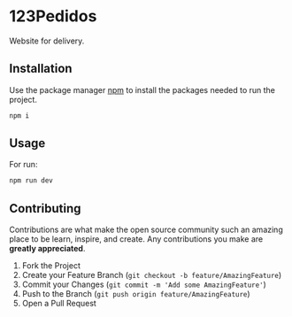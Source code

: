 # 123Pedidos

Website for delivery.

## Installation

Use the package manager [npm](https://nodejs.org/en/) to install the packages needed to run the project.

```javascript
npm i
```

## Usage

For run:

```javascript
npm run dev
```

## Contributing

Contributions are what make the open source community such an amazing place to be learn, inspire, and create. Any contributions you make are **greatly appreciated**.

1. Fork the Project
2. Create your Feature Branch (`git checkout -b feature/AmazingFeature`)
3. Commit your Changes (`git commit -m 'Add some AmazingFeature'`)
4. Push to the Branch (`git push origin feature/AmazingFeature`)
5. Open a Pull Request
